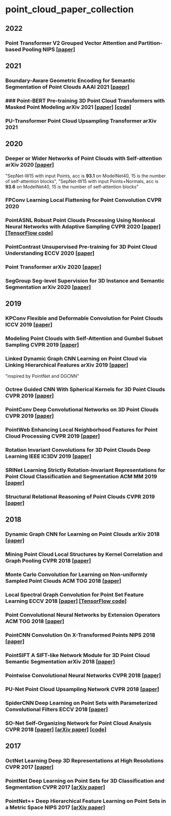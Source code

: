 # point_cloud_paper_collection

## 2022
### Point Transformer V2 Grouped Vector Attention and Partition-based Pooling NIPS [[paper]](https://arxiv.org/abs/2210.05666)

## 2021
### Boundary-Aware Geometric Encoding for Semantic Segmentation of Point Clouds AAAI 2021 [[paepr]](https://arxiv.org/abs/2101.02381)
### ### Point-BERT Pre-training 3D Point Cloud Transformers with Masked Point Modeling arXiv 2021 [[paper]](https://arxiv.org/abs/2111.14819) [[code]](https://github.com/lulutang0608/Point-BERT)
### PU-Transformer Point Cloud Upsampling Transformer arXiv 2021

## 2020
### Deeper or Wider Networks of Point Clouds with Self-attention arXiv 2020 [[paper]]()
"SepNet-W15 with input Points, acc is **93.1** on ModelNet40, 15 is the number of self-attention blocks", "SepNet-W15 with input Points+Normals, acc is **93.6** on ModelNet40, 15 is the number of self-attention blocks"
### FPConv Learning Local Flattening for Point Convolution CVPR 2020
### PointASNL Robust Point Clouds Processing Using Nonlocal Neural Networks with Adaptive Sampling CVPR 2020 [[paper]]() [[TensorFlow code]](https://github.com/yanx27/PointASNL)
### PointContrast Unsupervised Pre-training for 3D Point Cloud Understanding ECCV 2020 [[paper]]()
### Point Transformer arXiv 2020 [[paper]]()
### SegGroup Seg-level Supervision for 3D Instance and Semantic Segmentation arXiv 2020 [[paper]]()

## 2019
### KPConv Flexible and Deformable Convolution for Point Clouds ICCV 2019 [[paper]](https://arxiv.org/abs/1904.08889)
### Modeling Point Clouds with Self-Attention and Gumbel Subset Sampling CVPR 2019 [[paper]]()
### Linked Dynamic Graph CNN Learning on Point Cloud via Linking Hierarchical Features arXiv 2019 [[paper]](https://arxiv.org/abs/1904.10014)
"inspired by PointNet and DGCNN"
### Octree Guided CNN With Spherical Kernels for 3D Point Clouds CVPR 2019 [[paper]]()
### PointConv Deep Convolutional Networks on 3D Point Clouds CVPR 2019 [[paper]](https://arxiv.org/abs/1811.07246)
### PointWeb Enhancing Local Neighborhood Features for Point Cloud Processing CVPR 2019 [[paper]]()
### Rotation Invariant Convolutions for 3D Point Clouds Deep Learning IEEE IC3DV 2019 [[paper]]()
### SRINet Learning Strictly Rotation-Invariant Representations for Point Cloud Classification and Segmentation ACM MM 2019 [[paper]]()
### Structural Relational Reasoning of Point Clouds CVPR 2019 [[paper]]()

## 2018
### Dynamic Graph CNN for Learning on Point Clouds arXiv 2018 [[paper]]()
### Mining Point Cloud Local Structures by Kernel Correlation and Graph Pooling CVPR 2018 [[paper]]()
### Monte Carlo Convolution for Learning on Non-uniformly Sampled Point Clouds ACM TOG 2018 [[paper]]()
### Local Spectral Graph Convolution for Point Set Feature Learning ECCV 2018 [[paper]]() [[TensorFlow code]](https://github.com/fate3439/LocalSpecGCN)
### Point Convolutional Neural Networks by Extension Operators ACM TOG 2018 [[paper]]()
### PointCNN Convolution On X-Transformed Points NIPS 2018 [[paper]]()
### PointSIFT A SIFT-like Network Module for 3D Point Cloud Semantic Segmentation arXiv 2018 [[paper]]()
### Pointwise Convolutional Neural Networks CVPR 2018 [[paper]]()
### PU-Net Point Cloud Upsampling Network CVPR 2018 [[paper]]()
### SpiderCNN Deep Learning on Point Sets with Parameterized Convolutional Filters ECCV 2018 [[paper]]()
### SO-Net Self-Organizing Network for Point Cloud Analysis CVPR 2018 [[paper]](https://openaccess.thecvf.com/content_cvpr_2018/html/Li_SO-Net_Self-Organizing_Network_CVPR_2018_paper.html) [[arXiv paper]](https://arxiv.org/abs/1803.04249) [[code]](https://github.com/lijx10/SO-Net)

## 2017
### OctNet Learning Deep 3D Representations at High Resolutions CVPR 2017 [[paper]](https://arxiv.org/abs/1611.05009)
### PointNet Deep Learning on Point Sets for 3D Classification and Segmentation CVPR 2017 [[arXiv paper]](https://arxiv.org/abs/1612.00593)
### PointNet++ Deep Hierarchical Feature Learning on Point Sets in a Metric Space NIPS 2017 [[arXiv paper]](https://arxiv.org/abs/1706.02413)
